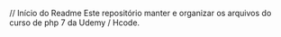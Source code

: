 // Início do Readme
Este repositório manter e organizar os arquivos do curso de php 7 da Udemy / Hcode.

